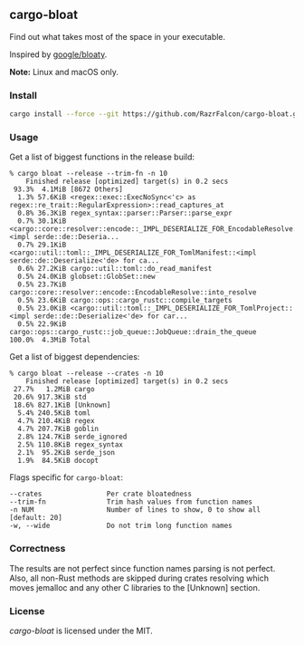 ## cargo-bloat

Find out what takes most of the space in your executable.

Inspired by [google/bloaty](https://github.com/google/bloaty).

**Note:** Linux and macOS only.

### Install

```bash
cargo install --force --git https://github.com/RazrFalcon/cargo-bloat.git
```

### Usage

Get a list of biggest functions in the release build:

```
% cargo bloat --release --trim-fn -n 10
    Finished release [optimized] target(s) in 0.2 secs
 93.3%  4.1MiB [8672 Others]
  1.3% 57.6KiB <regex::exec::ExecNoSync<'c> as regex::re_trait::RegularExpression>::read_captures_at
  0.8% 36.3KiB regex_syntax::parser::Parser::parse_expr
  0.7% 30.1KiB <cargo::core::resolver::encode::_IMPL_DESERIALIZE_FOR_EncodableResolve::<impl serde::de::Deseria...
  0.7% 29.1KiB <cargo::util::toml::_IMPL_DESERIALIZE_FOR_TomlManifest::<impl serde::de::Deserialize<'de> for ca...
  0.6% 27.2KiB cargo::util::toml::do_read_manifest
  0.5% 24.0KiB globset::GlobSet::new
  0.5% 23.7KiB cargo::core::resolver::encode::EncodableResolve::into_resolve
  0.5% 23.6KiB cargo::ops::cargo_rustc::compile_targets
  0.5% 23.0KiB <cargo::util::toml::_IMPL_DESERIALIZE_FOR_TomlProject::<impl serde::de::Deserialize<'de> for car...
  0.5% 22.9KiB cargo::ops::cargo_rustc::job_queue::JobQueue::drain_the_queue
100.0%  4.3MiB Total
```

Get a list of biggest dependencies:
```
% cargo bloat --release --crates -n 10
    Finished release [optimized] target(s) in 0.2 secs
 27.7%   1.2MiB cargo
 20.6% 917.3KiB std
 18.6% 827.1KiB [Unknown]
  5.4% 240.5KiB toml
  4.7% 210.4KiB regex
  4.7% 207.7KiB goblin
  2.8% 124.7KiB serde_ignored
  2.5% 110.8KiB regex_syntax
  2.1%  95.2KiB serde_json
  1.9%  84.5KiB docopt
```

Flags specific for `cargo-bloat`:
```
--crates                Per crate bloatedness
--trim-fn               Trim hash values from function names
-n NUM                  Number of lines to show, 0 to show all [default: 20]
-w, --wide              Do not trim long function names
```

### Correctness

The results are not perfect since function names parsing is not perfect.
Also, all non-Rust methods are skipped during crates resolving which moves jemalloc
and any other C libraries to the [Unknown] section.

### License

*cargo-bloat* is licensed under the MIT.
